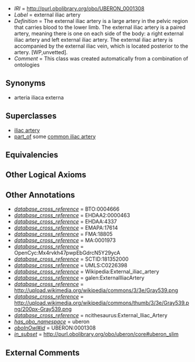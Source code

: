  * *IRI* = http://purl.obolibrary.org/obo/UBERON_0001308
 * *Label* = external iliac artery
 * *Definition* = The external iliac artery is a large artery in the pelvic region that carries blood to the lower limb. The external iliac artery is a paired artery, meaning there is one on each side of the body: a right external iliac artery and left external iliac artery. The external iliac artery is accompanied by the external iliac vein, which is located posterior to the artery. [WP,unvetted].
 * *Comment* = This class was created automatically from a combination of ontologies

## Synonyms

 * arteria iliaca externa

## Superclasses

 * [iliac artery](../../UBERON/09/UBERON_0005609.md)
 * [part_of](../../BFO/50/BFO_0000050.md) some [common iliac artery](../../UBERON/91/UBERON_0001191.md)

## Equivalencies


## Other Logical Axioms


## Other Annotations

 * *[database_cross_reference](../../ef/oboInOwl#hasDbXref.md)* = BTO:0004666
 * *[database_cross_reference](../../ef/oboInOwl#hasDbXref.md)* = EHDAA2:0000463
 * *[database_cross_reference](../../ef/oboInOwl#hasDbXref.md)* = EHDAA:4337
 * *[database_cross_reference](../../ef/oboInOwl#hasDbXref.md)* = EMAPA:17614
 * *[database_cross_reference](../../ef/oboInOwl#hasDbXref.md)* = FMA:18805
 * *[database_cross_reference](../../ef/oboInOwl#hasDbXref.md)* = MA:0001973
 * *[database_cross_reference](../../ef/oboInOwl#hasDbXref.md)* = OpenCyc:Mx4rvkh47pwpEbGdrcN5Y29ycA
 * *[database_cross_reference](../../ef/oboInOwl#hasDbXref.md)* = SCTID:181352000
 * *[database_cross_reference](../../ef/oboInOwl#hasDbXref.md)* = UMLS:C0226398
 * *[database_cross_reference](../../ef/oboInOwl#hasDbXref.md)* = Wikipedia:External_iliac_artery
 * *[database_cross_reference](../../ef/oboInOwl#hasDbXref.md)* = galen:ExternalIliacArtery
 * *[database_cross_reference](../../ef/oboInOwl#hasDbXref.md)* = http://upload.wikimedia.org/wikipedia/commons/3/3e/Gray539.png
 * *[database_cross_reference](../../ef/oboInOwl#hasDbXref.md)* = http://upload.wikimedia.org/wikipedia/commons/thumb/3/3e/Gray539.png/200px-Gray539.png
 * *[database_cross_reference](../../ef/oboInOwl#hasDbXref.md)* = ncithesaurus:External_Iliac_Artery
 * *[has_obo_namespace](../../ce/oboInOwl#hasOBONamespace.md)* = uberon
 * *[oboInOwl#id](../../id/oboInOwl#id.md)* = UBERON:0001308
 * *[in_subset](../../et/oboInOwl#inSubset.md)* = http://purl.obolibrary.org/obo/uberon/core#uberon_slim

## External Comments

